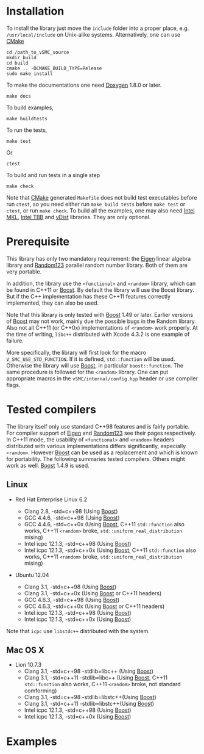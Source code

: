 [CMake]: http://www.cmake.org/
[Eigen]: http://eigen.tuxfamily.org/index.php
[Random123]: http://www.thesalmons.org/john/random123/releases/latest/docs/index.html
[Boost]: http://www.boost.org/
[MKL]: http://software.intel.com/en-us/articles/intel-mkl/
[TBB]: http://threadingbuildingblocks.org/
[vDist]: https://github.com/zhouyan/vDist


# Installation

To install the library just move the `include` folder into a proper place, e.g.
`/usr/local/include` on Unix-alike systems. Alternatively, one can use
[CMake](CMake)

    cd /path_to_vSMC_source 
    mkdir build
    cd build
    cmake .. -DCMAKE_BUILD_TYPE=Release
    sudo make install

To make the documentations one need [Doxygen](Doxygen) 1.8.0 or later.

    make docs

To build examples,

    make buildtests

To run the tests,

    make test

Or

    ctest

To build and run tests in a single step

    make check

Note that [CMake](CMake) generated `Makefile` does not build test executables
before run `ctest`, so you need either run `make build tests` before `make
test` or `ctest`, or run `make check`. To build all the examples, one may also
need [Intel MKL](MKL), [Intel TBB](TBB) and [vDist](vDist) libraries.  They
are only optional.

# Prerequisite 

This library has only two mandatory requirement: the [Eigen](Eigen)
linear algebra library and [Random123](Random123) parallel random number
library. Both of them are very portable.

In addition, the library use the `<functional>` and `<random>` library, which
can be found in C++11 or [Boost](Boost). By default the library will use the
Boost library. But if the C++ implementation has these C++11 features
correctly implemented, they can also be used.

Note that this library is only tested with [Boost](Boost) 1.49 or later.
Earlier versions of [Boost](Boost) may not work, mainly due the possible bugs
in the Random library. Also not all C++11 (or C++0x) implementations of
`<random>` work properly. At the time of writing, `libc++` distributed with
Xcode 4.3.2 is one example of failure.

More specifically, the library will first look for the macro
`V_SMC_USE_STD_FUNCTION`. If it is defined, `std::function` will be used.
Otherwise the library will use [Boost](Boost), in particular
`boost::function`. The same procedure is followed for the `<random>` library.
One can put appropriate macros in the `vSMC/internal/config.hpp` header or use
compiler flags.

# Tested compilers

The library itself only use standard C++98 features and is fairly portable.
For compiler support of [Eigen](Eigen) and [Random123](Random123) see their
pages respectively. In C++11 mode, the usability of `<functional>` and
`<random>` headers distributed with various implementations differs
significantly, especially `<random>`. However [Boost](Boost) can be used as a
replacement and which is known for portability. The following summaries tested
compilers. Others might work as well. [Boost](Boost) 1.4.9 is used.

## Linux

- Red Hat Enterprise Linux 6.2
  * Clang 2.8, -std=c++98 (Using [Boost](Boost))
  * GCC 4.4.6, -std=c++98 (Using [Boost](Boost))
  * GCC 4.4.6, -std=c++0x (Using [Boost](Boost), C++11 `std::function` also works, C++11 `<random>` broke, `std::uniform_real_distribution` mising)
  * Intel icpc 12.1.3, -std=c++98 (Using [Boost](Boost))
  * Intel icpc 12.1.3, -std=c++0x (Using [Boost](Boost), C++11 `std::function` also works, C++11 `<random>` broke, `std::uniform_real_distribution` mising)

- Ubuntu 12.04
  * Clang 3.1, -std=c++98 (Using [Boost](Boost))
  * Clang 3.1, -std=c++0x (Using [Boost](Boost) or C++11 headers)
  * GCC 4.6.3, -std=c++98 (Using [Boost](Boost))
  * GCC 4.6.3, -std=c++0x (Using [Boost](Boost) or C++11 headers)
  * Intel icpc 12.1.3, -std=c++98 (Using [Boost](Boost))
  * Intel icpc 12.1.3, -std=c++0x (Using [Boost](Boost))

Note that `icpc` use `libstdc++` distributed with the system. 

## Mac OS X

- Lion 10.7.3
  * Clang 3.1, -std=c++98 -stdlib=libc++ (Using [Boost](Boost))
  * Clang 3.1, -std=c++11 -stdlib=libc++ (Using [Boost](Boost), C++11 `std::function` also works, C++11 `<random>` broke, not standard comforming)
  * Clang 3.1, -std=c++98 -stdlib=libstc++(Using [Boost](Boost))
  * Clang 3.1, -std=c++11 -stdlib=libstc++(Using [Boost](Boost))
  * Intel icpc 12.1.3, -std=c++98 (Using [Boost](Boost))
  * Intel icpc 12.1.3, -std=c++0x (Using [Boost](Boost))
  

# Examples

